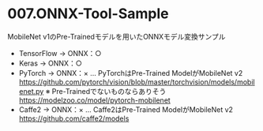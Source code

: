 # 007.ONNX-Tool-Sample

MobileNet v1のPre-Trainedモデルを用いたONNXモデル変換サンプル

* TensorFlow → ONNX：○
* Keras → ONNX：○
* PyTorch → ONNX：× … PyTorchはPre-Trained ModelがMobileNet v2
https://github.com/pytorch/vision/blob/master/torchvision/models/mobilenet.py
※ Pre-Trainedでないものならありそう
https://modelzoo.co/model/pytorch-mobilenet
* Caffe2 → ONNX：× … Caffe2はPre-Trained ModelがMobileNet v2
https://github.com/caffe2/models



